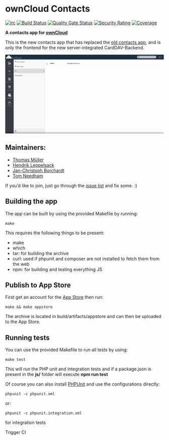 # ownCloud Contacts

[![irc](https://img.shields.io/badge/irc%20channel-%23owncloud--contacts%20on%20freenode-blue.svg)](https://webchat.freenode.net/?channels=owncloud-contacts)
[![Build Status](https://scrutinizer-ci.com/g/owncloud/contacts/badges/build.png?b=master)](https://scrutinizer-ci.com/g/owncloud/contacts/build-status/master)
[![Quality Gate Status](https://sonarcloud.io/api/project_badges/measure?project=owncloud_contacts&metric=alert_status)](https://sonarcloud.io/dashboard?id=owncloud_contacts)
[![Security Rating](https://sonarcloud.io/api/project_badges/measure?project=owncloud_contacts&metric=security_rating)](https://sonarcloud.io/dashboard?id=owncloud_contacts)
[![Coverage](https://sonarcloud.io/api/project_badges/measure?project=owncloud_contacts&metric=coverage)](https://sonarcloud.io/dashboard?id=owncloud_contacts)

**A contacts app for [ownCloud](https://owncloud.org)**

This is the new contacts app that has replaced the [old contacts app](https://github.com/owncloudarchive/contacts), and is only the frontend for the new server-integrated CardDAV-Backend.

![](https://raw.githubusercontent.com/owncloud/screenshots/master/contacts/contacts.png)

## Maintainers:

- [Thomas Müller](https://github.com/DeepDiver1975)
- [Hendrik Leppelsack](https://github.com/Henni)
- [Jan-Christoph Borchardt](https://github.com/jancborchardt)
- [Tom Needham](https://github.com/tomneedham)


If you’d like to join, just go through the [issue list](https://github.com/owncloud/contacts/issues) and fix some. :)


## Building the app

The app can be built by using the provided Makefile by running:

    make

This requires the following things to be present:
* make
* which
* tar: for building the archive
* curl: used if phpunit and composer are not installed to fetch them from the web
* npm: for building and testing everything JS


## Publish to App Store

First get an account for the [App Store](http://apps.owncloud.com/) then run:

    make && make appstore

The archive is located in build/artifacts/appstore and can then be uploaded to the App Store.

## Running tests
You can use the provided Makefile to run all tests by using:

    make test

This will run the PHP unit and integration tests and if a package.json is present in the **js/** folder will execute **npm run test**

Of course you can also install [PHPUnit](http://phpunit.de/getting-started.html) and use the configurations directly:

    phpunit -c phpunit.xml

or:

    phpunit -c phpunit.integration.xml

for integration tests

Trigger CI
